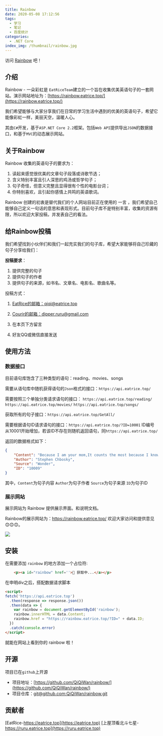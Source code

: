 ```yaml
---
title: Rainbow
date: 2020-05-08 17:12:56
tags:
  - 学习
  - 笔记
  - 百度统计
categories:
  - .NET Core
index_img: /thumbnail/rainbow.jpg
---
```


访问 [Rainbow](https://rainbow.eatrice.top/) 吧！

##  介绍

Rainbow - 一朵彩虹是 `EatRiceTeam`建立的一个旨在收集优美英语句子的一套网站。演示网站地址为：[https://rainbow.eatrice.top/](https://rainbow.eatrice.top/)

我们希望能够与大家分享我们在日常的学习生活中遇到的优美的英语句子，希望它能像彩虹一样，美丽天空，温暖人心。

其由`C#`开发，基于`ASP.NET Core 2.2`框架。包括`Web API`提供导出`JSON`的数据接口，和基于`MVC`的动态展示网站。

## 关于Rainbow

Rainbow 收集的英语句子的要求为：

1. 读起来感觉很优美的文章句子段落或诗歌节选；
2. 含义特别丰富且引人深思的鸡汤或哲学句子；
3. 句子奇怪，但意义完整且显得很有个性的电影台词；
4. 你特别喜欢，且引起你感情上共鸣的英语歌词。

Rainbow 创建的初衷是替代我们的个人网站目前正在使用的 一言 ，我们希望自己能够自己定义一句话的意思和表现形式。目前句子库不是特别丰富，收集的资源有限，所以欢迎大家投稿，并发表自己的看法。

## 给Rainbow投稿

我们希望找到小伙伴们和我们一起充实我们的句子库，希望大家能够将自己珍藏的句子分享给我们：

**投稿要求**：

1. 提供完整的句子
2. 提供句子的作者
3. 提供句子的来源，如书名、文章名、电影名、歌曲名等。

投稿方式：

1. [EatRice的邮箱：qiqi@eatrice.top](mailto:qiqi@eatrice.top)

2. [Courir的邮箱：dipper.ruru@gmail.com](dipper.ruru@gmail.com)

3. 在本页下方留言
4. 好友QQ或微信直接发送

## 使用方法

### 数据接口

目前语句库饱含了三种类型的语句：reading、movies、songs

需要从语句库中随机获得语句的`Json`格式的接口：`https://api.eatrice.top/`

需要按照三个单独分类请求语句的接口：
`https://api.eatrice.top/reading/`
`https://api.eatrice.top/movies/`
`https://api.eatrice.top/songs/`

获取所有的句子接口：`https://api.eatrice.top/GetAll/`

需要根据语句ID请求语句的接口：`https://api.eatrice.top/?ID=10001`
ID编号从10001开始增加，若该ID不存在则随机返回语句，同`https://api.eatrice.top/`

返回的数据格式如下：
``` json
{
    "Content": "Because I am your mom,It counts the most because I know you the most.",
    "Author": "Stephen Chbosky",
    "Source": "Wonder",
    "ID": "10009"
}
```
其中，`Content`为句子内容
`Author`为句子作者
`Source`为句子来源
`ID`为句子ID

### 展示网站

展示网站为 Rainbow 提供展示界面。和说明文档。

Rainbow的展示网站为：https://rainbow.eatrice.top/
欢迎大家访问和提供意见😊😊😊。

![](1.png)

## 安装

在需要添加 `rainbow` 的地方添加一个占位符:

``` html
    <p><a id="rainbow" href=''>🌈 获取中...</a></p>
```

在申明div之后，搭配数据请求脚本

``` html
<script>
fetch('https://api.eatrice.top')
  .then(response => response.json())
  .then(data => {
    var rainbow = document.getElementById('rainbow');
    rainbow.innerHTML = data.Content;
    rainbow.href = "https://rainbow.eatrice.top/?ID=" + data.ID;
  })
  .catch(console.error)
</script>
```

就能在网站上看到你的 rainbow 啦！

## 开源

项目已在`github`上开源

- 项目地址：[https://github.com/QiQiWan/rainbow/](https://github.com/QiQiWan/rainbow/)
- 项目仓库：[git@github.com:QiQiWan/rainbow.git](https://github.com/QiQiWan/rainbow/)

## 贡献者

[EatRice-https://eatrice.top](https://eatrice.top)
[上屋顶看北斗七星-https://ruru.eatrice.top](https://ruru.eatrice.top)
